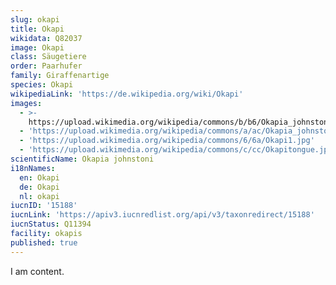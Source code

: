 ```yaml
---
slug: okapi
title: Okapi
wikidata: Q82037
image: Okapi
class: Säugetiere
order: Paarhufer
family: Giraffenartige
species: Okapi
wikipediaLink: 'https://de.wikipedia.org/wiki/Okapi'
images:
  - >-
    https://upload.wikimedia.org/wikipedia/commons/b/b6/Okapia_johnstoni_-Marwell_Wildlife,_Hampshire,_England-8a.jpg
  - 'https://upload.wikimedia.org/wikipedia/commons/a/ac/Okapia_johnstoni1.jpg'
  - 'https://upload.wikimedia.org/wikipedia/commons/6/6a/Okapi1.jpg'
  - 'https://upload.wikimedia.org/wikipedia/commons/c/cc/Okapitongue.jpg'
scientificName: Okapia johnstoni
i18nNames:
  en: Okapi
  de: Okapi
  nl: okapi
iucnID: '15188'
iucnLink: 'https://apiv3.iucnredlist.org/api/v3/taxonredirect/15188'
iucnStatus: Q11394
facility: okapis
published: true
---
```


I am content.
